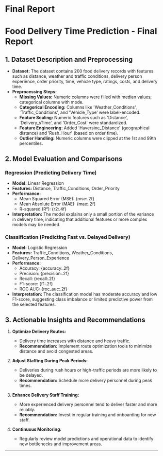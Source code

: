 # Final Report



# Food Delivery Time Prediction - Final Report

## 1. Dataset Description and Preprocessing

- **Dataset:** The dataset contains 200 food delivery records with features such as distance, weather and traffic conditions, delivery person experience, order priority, time, vehicle type, ratings, costs, and delivery time.
- **Preprocessing Steps:**
    - **Missing Values:** Numeric columns were filled with median values; categorical columns with mode.
    - **Categorical Encoding:** Columns like 'Weather_Conditions', 'Traffic_Conditions', and 'Vehicle_Type' were label-encoded.
    - **Feature Scaling:** Numeric features such as 'Distance', 'Delivery_sTime', and 'Order_Cost' were standardized.
    - **Feature Engineering:** Added 'Haversine_Distance' (geographical distance) and 'Rush_Hour' (based on order time).
    - **Outlier Handling:** Numeric columns were clipped at the 1st and 99th percentiles.

## 2. Model Evaluation and Comparisons

### Regression (Predicting Delivery Time)
- **Model:** Linear Regression
- **Features:** Distance, Traffic_Conditions, Order_Priority
- **Performance:**
    - Mean Squared Error (MSE): {mse:.2f}
    - Mean Absolute Error (MAE): {mae:.2f}
    - R-squared (R²): {r2:.4f}
- **Interpretation:** The model explains only a small portion of the variance in delivery time, indicating that additional features or more complex models may be needed.

### Classification (Predicting Fast vs. Delayed Delivery)
- **Model:** Logistic Regression
- **Features:** Traffic_Conditions, Weather_Conditions, Delivery_Person_Experience
- **Performance:**
    - Accuracy: {accuracy:.2f}
    - Precision: {precision:.2f}
    - Recall: {recall:.2f}
    - F1-score: {f1:.2f}
    - ROC AUC: {roc_auc:.2f}
- **Interpretation:** The classification model has moderate accuracy and low F1-score, suggesting class imbalance or limited predictive power from the selected features.

## 3. Actionable Insights and Recommendations

1. **Optimize Delivery Routes:**
    - Delivery time increases with distance and heavy traffic.
    - **Recommendation:** Implement route optimization tools to minimize distance and avoid congested areas.

2. **Adjust Staffing During Peak Periods:**
    - Deliveries during rush hours or high-traffic periods are more likely to be delayed.
    - **Recommendation:** Schedule more delivery personnel during peak times.

3. **Enhance Delivery Staff Training:**
    - More experienced delivery personnel tend to deliver faster and more reliably.
    - **Recommendation:** Invest in regular training and onboarding for new staff.

4. **Continuous Monitoring:**
    - Regularly review model predictions and operational data to identify new bottlenecks and improvement areas.

---

